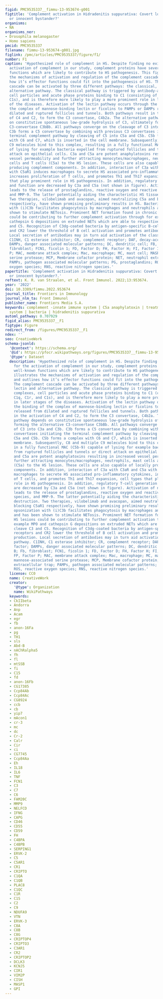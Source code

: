 ```yaml
---
figid: PMC9535337__fimmu-13-953674-g001
figtitle: 'Complement activation in Hidradenitis suppurativa: Covert low-grade inflammation
  or innocent bystander?'
organisms:
- NA
organisms_ner:
- Drosophila melanogaster
- Homo sapiens
pmcid: PMC9535337
filename: fimmu-13-953674-g001.jpg
figlink: /pmc/articles/PMC9535337/figure/f1/
number: F1
caption: 'Hypothesized role of complement in HS. Despite finding no evidence for the
  activation of complement in our study, complement proteins have several well-known
  functions which are likely to contribute to HS pathogenesis. This figure illustrates
  the mechanisms of activation and regulation of the complement cascade and outlines
  how it’s effector functions could fit into the pathogenesis of HS. The complement
  cascade can be activated by three different pathways: the classical, lectin and
  alternative pathway. The classical pathway is triggered by antibody-antigen complexes,
  cell particles and acute phase proteins binding to C1 (consisting of C1q, C1r, and
  C1s), and is therefore more likely to play a more prominent role in later stages
  of the diseases. Activation of the lectin pathway occurs through the binding of
  the complex of mannose-binding lectin or ficolins to PAMPs or DAMPs released from
  dilated and ruptured follicles and tunnels. Both pathways result in the activation
  of C4 and C2, to form the C3 convertase, C4b2a. The alternative pathway depends
  on constitutive spontaneous low-grade hydrolysis of C3, ultimately forming the alternative
  C3-convertase C3bBb. All pathways converge on the cleavage of C3 into C3a and C3b.
  C3b forms a C5 convertase by combining with previous C3 convertases initiating the
  terminal complement pathway by cleaving of C5 into C5a and C5b. C5b forms a complex
  with C6 and C7, which is inserted in the cell membrane. Subsequently, C8 and multiple
  C9 molecules bind to this complex, resulting in a fully functional MAC (C5b-9) capable
  of lysing for example bacteria expelled from ruptured follicles and tunnels or direct
  attack on epithelial cells. C3a and C5a are potent anaphylatoxins resulting in increased
  vessel permeability and further attracting monocytes/macrophages, neutrophils, mast
  cells and T cells (C5a) to the HS lesion. These cells are also capable of locally
  producing complement components. In addition, interaction of C3a with C3aR and C5a
  with C5aR1 induces macrophages to secrete HS associated pro-inflammatory cytokines,
  increases proliferation of T cells, and promotes Th1 and Th17 expansion, cell types
  that play prominent role in HS pathogenesis. In addition, regulatory T-cell generation
  and function are decreased by C3a and C5a (not shown in figure). Activation of neutrophils
  leads to the release of prostaglandins, reactive oxygen and reactive nitrogen species,
  and MMP-9. The latter potentially aiding the characteristic HS tissue destruction.
  Two therapies, vilobelimab and avacopan, aimed neutralizing C5a and blocking C5aR1
  respectively, have shown promising preliminary results in HS. Bacterial opsonization
  with (i)C3b facilitates phagocytosis by macrophages and neutrophils and has been
  shown to stimulate NETosis. Prominent NET formation found in chronic HS lesions
  could be contributing to further complement activation through for example MPO and
  cathepsin G depositions on extruded NETs which are able to respectively cleave C3
  and C5. Recognition of C3dg-coated bacteria by antigen-specific B-cell receptors
  and CR2 lower the threshold of B cell activation and promotes antibody production.
  Local secretion of antibodies may in turn aid activation of the classical pathway.
  C1INH, C1 esterase inhibitor; CR, complement receptor; DAF, decay-accelerating factor;
  DAMPs, danger associated molecular patterns; DC, dendritic cell; FB, Factor B; Fb,
  fibroblast; FCN1, ficolin 1; FD, Factor D; FH, Factor H; FI, Factor I; FP, Factor
  P; MAC, membrane attack complex; Mac, macrophage; MC, mast cell; MASP, mannose-associated
  serine protease; MCP, Membrane cofactor protein; NET, neutrophil extracellular trap;
  PAMPs, pathogen associated molecular patterns; PG, prostaglandins; ROS, reactive
  oxygen species; RNS, reactive nitrogen species.'
papertitle: 'Complement activation in Hidradenitis suppurativa: Covert low-grade inflammation
  or innocent bystander?.'
reftext: K. R. van Straalen, et al. Front Immunol. 2022;13:953674.
year: '2022'
doi: 10.3389/fimmu.2022.953674
journal_title: Frontiers in Immunology
journal_nlm_ta: Front Immunol
publisher_name: Frontiers Media S.A.
keywords: complement -innate immune system | C5a anaphylatoxin | treatment | immune
  system | bacteria | hidradenitis suppurativa
automl_pathway: 0.707929
figid_alias: PMC9535337__F1
figtype: Figure
redirect_from: /figures/PMC9535337__F1
ndex: ''
seo: CreativeWork
schema-jsonld:
  '@context': https://schema.org/
  '@id': https://pfocr.wikipathways.org/figures/PMC9535337__fimmu-13-953674-g001.html
  '@type': Dataset
  description: 'Hypothesized role of complement in HS. Despite finding no evidence
    for the activation of complement in our study, complement proteins have several
    well-known functions which are likely to contribute to HS pathogenesis. This figure
    illustrates the mechanisms of activation and regulation of the complement cascade
    and outlines how it’s effector functions could fit into the pathogenesis of HS.
    The complement cascade can be activated by three different pathways: the classical,
    lectin and alternative pathway. The classical pathway is triggered by antibody-antigen
    complexes, cell particles and acute phase proteins binding to C1 (consisting of
    C1q, C1r, and C1s), and is therefore more likely to play a more prominent role
    in later stages of the diseases. Activation of the lectin pathway occurs through
    the binding of the complex of mannose-binding lectin or ficolins to PAMPs or DAMPs
    released from dilated and ruptured follicles and tunnels. Both pathways result
    in the activation of C4 and C2, to form the C3 convertase, C4b2a. The alternative
    pathway depends on constitutive spontaneous low-grade hydrolysis of C3, ultimately
    forming the alternative C3-convertase C3bBb. All pathways converge on the cleavage
    of C3 into C3a and C3b. C3b forms a C5 convertase by combining with previous C3
    convertases initiating the terminal complement pathway by cleaving of C5 into
    C5a and C5b. C5b forms a complex with C6 and C7, which is inserted in the cell
    membrane. Subsequently, C8 and multiple C9 molecules bind to this complex, resulting
    in a fully functional MAC (C5b-9) capable of lysing for example bacteria expelled
    from ruptured follicles and tunnels or direct attack on epithelial cells. C3a
    and C5a are potent anaphylatoxins resulting in increased vessel permeability and
    further attracting monocytes/macrophages, neutrophils, mast cells and T cells
    (C5a) to the HS lesion. These cells are also capable of locally producing complement
    components. In addition, interaction of C3a with C3aR and C5a with C5aR1 induces
    macrophages to secrete HS associated pro-inflammatory cytokines, increases proliferation
    of T cells, and promotes Th1 and Th17 expansion, cell types that play prominent
    role in HS pathogenesis. In addition, regulatory T-cell generation and function
    are decreased by C3a and C5a (not shown in figure). Activation of neutrophils
    leads to the release of prostaglandins, reactive oxygen and reactive nitrogen
    species, and MMP-9. The latter potentially aiding the characteristic HS tissue
    destruction. Two therapies, vilobelimab and avacopan, aimed neutralizing C5a and
    blocking C5aR1 respectively, have shown promising preliminary results in HS. Bacterial
    opsonization with (i)C3b facilitates phagocytosis by macrophages and neutrophils
    and has been shown to stimulate NETosis. Prominent NET formation found in chronic
    HS lesions could be contributing to further complement activation through for
    example MPO and cathepsin G depositions on extruded NETs which are able to respectively
    cleave C3 and C5. Recognition of C3dg-coated bacteria by antigen-specific B-cell
    receptors and CR2 lower the threshold of B cell activation and promotes antibody
    production. Local secretion of antibodies may in turn aid activation of the classical
    pathway. C1INH, C1 esterase inhibitor; CR, complement receptor; DAF, decay-accelerating
    factor; DAMPs, danger associated molecular patterns; DC, dendritic cell; FB, Factor
    B; Fb, fibroblast; FCN1, ficolin 1; FD, Factor D; FH, Factor H; FI, Factor I;
    FP, Factor P; MAC, membrane attack complex; Mac, macrophage; MC, mast cell; MASP,
    mannose-associated serine protease; MCP, Membrane cofactor protein; NET, neutrophil
    extracellular trap; PAMPs, pathogen associated molecular patterns; PG, prostaglandins;
    ROS, reactive oxygen species; RNS, reactive nitrogen species.'
  license: CC0
  name: CreativeWork
  creator:
    '@type': Organization
    name: WikiPathways
  keywords:
  - CkIIbeta
  - Andorra
  - Anp
  - Acam
  - egr
  - fb
  - anon-16Fa
  - pg
  - TH1
  - sls
  - Abd-B
  - nAChRalpha5
  - fh
  - fl
  - mtSSB
  - fi
  - C15
  - fd
  - anon-16Fb
  - CG17385
  - Ccp84Ab
  - Ccp84Ac
  - CG8924
  - ccb
  - cb
  - yip7
  - mAcon1
  - cr-3
  - mc
  - dc
  - Cr-2
  - Calr
  - Cir
  - ci
  - CG7745
  - Ccp84Aa
  - Eh
  - IL18
  - IL6
  - TNF
  - FCN1
  - C3
  - C7
  - C6
  - FAM20C
  - MMP9
  - NELFCD
  - IFNG
  - CAPG
  - CD46
  - CD55
  - CD59
  - FH
  - C4BPA
  - C4BPB
  - SERPING1
  - ERVK-2
  - C5
  - C5AR1
  - CR1
  - CRIPTO
  - C1QA
  - C1QB
  - PLAC8
  - C1QC
  - C1R
  - C1S
  - C2
  - C9
  - NDUFA9
  - VTN
  - ERVK-3
  - C8A
  - C8B
  - C8G
  - CRIPTOP4
  - CRIPTO3
  - C3AR1
  - CR2
  - CRIPTOP2
  - DCLK3
  - KCNJ5
  - CIR1
  - VIM2P
  - CISH
  - MASP1
  - GPI
---
```

